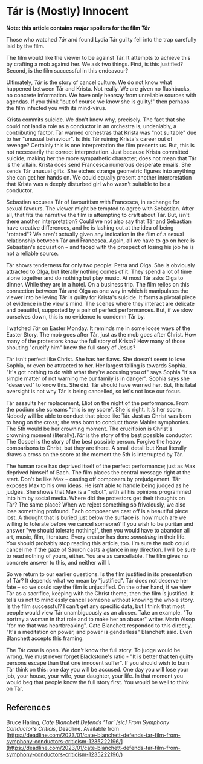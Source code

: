 # Tár is (Mostly) Innocent 

__Note: this article contains *major* spoilers for the film *Tár*__

Those who watched *Tár* and found Lydia Tár guilty fell into the trap carefully laid by the film.

The film would like the viewer to be against Tár. It attempts to achieve this by crafting a mob against her. We ask two things. First, is this justified? Second, is the film successful in this endeavour?

Ultimately, *Tár* is the story of cancel culture. We do not know what happened between Tár and Krista. Not really. We are given no flashbacks, no concrete information. We have only hearsay from unreliable sources with agendas. If you think "but of course we know she is guilty!" then perhaps the film infected you with its mind-virus.

Krista commits suicide. We don't know why, precisely. The fact that she could not land a role as a conductor in an orchestra is, undeniably, a contributing factor. Tár warned orchestras that Krista was "not suitable" due to her "unusual behaviour". Is this Tár ruining Krista's career out of revenge? Certainly this is one interpretation the film presents us. But, this is not necessarily the correct interpretation. Just because Krista committed suicide, making her the more sympathetic character, does not mean that Tár is the villain. Krista does send Francesca numerous desperate emails. She sends Tár unusual gifts. She etches strange geometric figures into anything she can get her hands on. We could equally present another interpretation that Krista was a deeply disturbed girl who wasn't suitable to be a conductor.

Sebastian accuses Tár of favouritism with Francesca, in exchange for sexual favours. The viewer might be tempted to agree with Sebastian. After all, that fits the narrative the film is attempting to craft about Tár. But, isn't there another interpretation? Could we not also say that Tár and Sebastian have creative differences, and he is lashing out at the idea of being "rotated"? We aren't actually given any indication in the film of a sexual relationship between Tár and Francesca. Again, all we have to go on here is Sebastian's accusation – and faced with the prospect of losing his job he is not a reliable source. 

Tár shows tenderness for only two people: Petra and Olga. She is obviously attracted to Olga, but literally nothing comes of it. They spend a lot of time alone together and do nothing but play music. At most Tár asks Olga to dinner. While they are in a hotel. On a business trip. The film relies on this connection between Tár and Olga as one way in which it manipulates the viewer into believing Tár is guilty for Krista's suicide. It forms a pivotal piece of evidence in the view's mind. The scenes where they interact are delicate and beautiful, supported by a pair of perfect performances. But, if we slow ourselves down, this is no evidence to condemn Tár by.

I watched *Tár* on Easter Monday. It reminds me in some loose ways of the Easter Story. The mob goes after Tár, just as the mob goes after Christ. How many of the protestors know the full story of Krista? How many of those shouting "crucify him" knew the full story of Jesus?

Tár isn't perfect like Christ. She has her flaws. She doesn't seem to love Sophia, or even be attracted to her. Her largest failing is towards Sophia. "It's got nothing to do with what they're accusing you of" says Sophia "it's a simple matter of not warning me our family is in danger". Sophia says she "deserved" to know this. She did. Tár should have warned her. But, this fatal oversight is not why Tár is being cancelled, so let's not lose our focus.

Tár assaults her replacement, Eliot on the night of the performance. From the podium she screams "this is my score". She is right. It *is* her score. Nobody will be able to conduct that piece like Tár. Just as Christ was born to hang on the cross; she was born to conduct those Mahler symphonies. The 5th would be her crowning moment. The crucifixion is Christ's crowning moment (literally).*Tár* is the story of the best possible conductor. The Gospel is the story of the best possible person. Forgive the heavy comparisons to Christ, but they are there. A small detail but Knut literally draws a cross on the score at the moment the 5th is interrupted by Tár.

The human race has deprived itself of the perfect performance; just as Max deprived himself of Bach. The film places the central message right at the start. Don't be like Max – casting off composers by prejudgement. Tár exposes Max to his own ideas. He isn't able to handle being judged as he judges. She shows that Max is a "robot", with all his opinions programmed into him by social media. Where did the protestors get their thoughts on Tár? The same place? When we reject something so frivolously, we also lose something profound. Each composer we cast off is a beautiful piece lost. A thought that is buried just below the surface is: how much are we willing to tolerate before we cancel someone? If you wish to be puritan and answer "we should tolerate nothing!", then you would have to abandon all art, music, film, literature. Every creator has done *something* in their life. You should probably stop reading this article, too. I'm sure the mob could cancel me if the gaze of Sauron casts a glance in my direction. I will be sure to read nothing of yours, either. You are as cancellable. The film gives no concrete answer to this, and neither will I.

So we return to our earlier questions. Is the film justified in its presentation of Tár? It depends what we mean by "justified". Tár does not deserve her fate – so we could say the film is unjustified. On the other hand, if we view Tár as a sacrifice, keeping with the Christ theme, then the film is justified. It tells us not to mindlessly cancel someone without knowing the whole story. Is the film successful? I can't get any specific data, but I think that most people would view Tár unambiguously as an abuser. Take an example. "To portray a woman in that role and to make her an abuser" writes Marin Alsop "for me that was heartbreaking". Cate Blanchett responded to this directly. "It's a meditation on power, and power is genderless" Blanchett said. Even Blanchett accepts this framing.

The Tár case is open. We don't know the full story. To judge would be wrong. We must never forget Blackstone's ratio - "It is better that ten guilty persons escape than that one innocent suffer". If you should wish to burn Tár think on this: one day you will be accused. One day you will lose your job, your house, your wife, your daughter, your life. In that moment you would beg that people know the full story first. You would be well to think on Tár.



## References

Bruce Haring, *Cate Blanchett Defends ‘Tar’ [sic] From Symphony Conductor’s Criticis*, Deadline. Available from [https://deadline.com/2023/01/cate-blanchett-defends-tar-film-from-symphony-conductors-criticism-1235222196/](https://deadline.com/2023/01/cate-blanchett-defends-tar-film-from-symphony-conductors-criticism-1235222196/)

